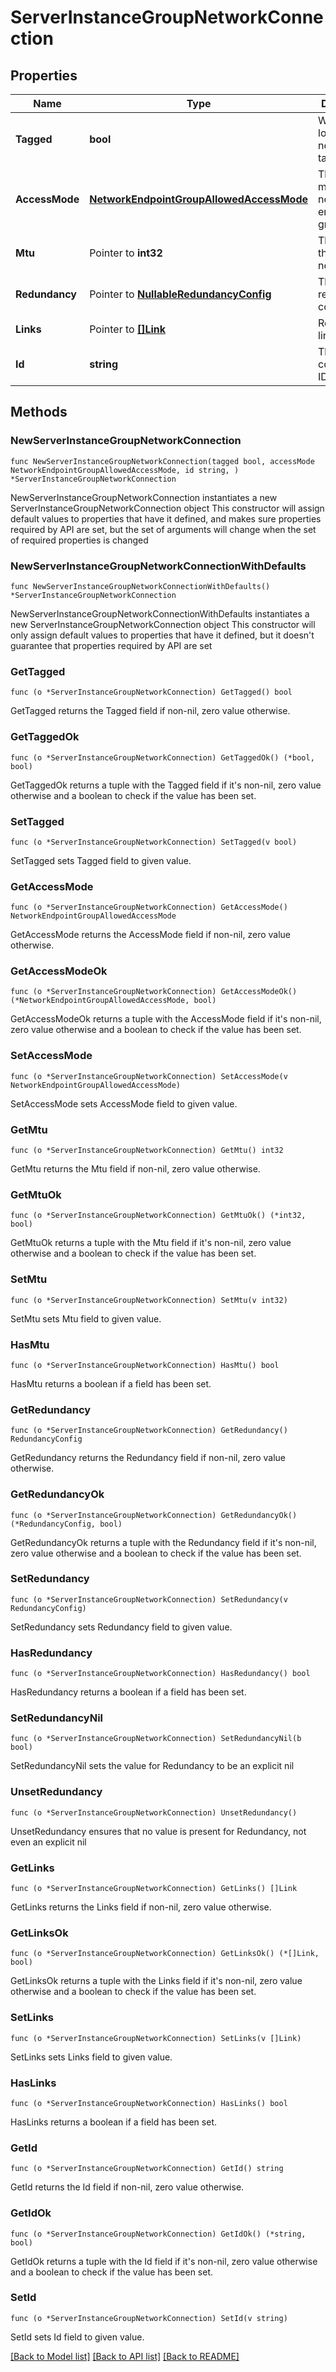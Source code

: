 # ServerInstanceGroupNetworkConnection

## Properties

Name | Type | Description | Notes
------------ | ------------- | ------------- | -------------
**Tagged** | **bool** | Whether the logical network is tagged. | 
**AccessMode** | [**NetworkEndpointGroupAllowedAccessMode**](NetworkEndpointGroupAllowedAccessMode.md) | The access mode of the network endpoint group | 
**Mtu** | Pointer to **int32** | The MTU of the logical network | [optional] 
**Redundancy** | Pointer to [**NullableRedundancyConfig**](RedundancyConfig.md) | The redundancy configuration | [optional] 
**Links** | Pointer to [**[]Link**](Link.md) | Reference links | [optional] 
**Id** | **string** | The network connection ID. | 

## Methods

### NewServerInstanceGroupNetworkConnection

`func NewServerInstanceGroupNetworkConnection(tagged bool, accessMode NetworkEndpointGroupAllowedAccessMode, id string, ) *ServerInstanceGroupNetworkConnection`

NewServerInstanceGroupNetworkConnection instantiates a new ServerInstanceGroupNetworkConnection object
This constructor will assign default values to properties that have it defined,
and makes sure properties required by API are set, but the set of arguments
will change when the set of required properties is changed

### NewServerInstanceGroupNetworkConnectionWithDefaults

`func NewServerInstanceGroupNetworkConnectionWithDefaults() *ServerInstanceGroupNetworkConnection`

NewServerInstanceGroupNetworkConnectionWithDefaults instantiates a new ServerInstanceGroupNetworkConnection object
This constructor will only assign default values to properties that have it defined,
but it doesn't guarantee that properties required by API are set

### GetTagged

`func (o *ServerInstanceGroupNetworkConnection) GetTagged() bool`

GetTagged returns the Tagged field if non-nil, zero value otherwise.

### GetTaggedOk

`func (o *ServerInstanceGroupNetworkConnection) GetTaggedOk() (*bool, bool)`

GetTaggedOk returns a tuple with the Tagged field if it's non-nil, zero value otherwise
and a boolean to check if the value has been set.

### SetTagged

`func (o *ServerInstanceGroupNetworkConnection) SetTagged(v bool)`

SetTagged sets Tagged field to given value.


### GetAccessMode

`func (o *ServerInstanceGroupNetworkConnection) GetAccessMode() NetworkEndpointGroupAllowedAccessMode`

GetAccessMode returns the AccessMode field if non-nil, zero value otherwise.

### GetAccessModeOk

`func (o *ServerInstanceGroupNetworkConnection) GetAccessModeOk() (*NetworkEndpointGroupAllowedAccessMode, bool)`

GetAccessModeOk returns a tuple with the AccessMode field if it's non-nil, zero value otherwise
and a boolean to check if the value has been set.

### SetAccessMode

`func (o *ServerInstanceGroupNetworkConnection) SetAccessMode(v NetworkEndpointGroupAllowedAccessMode)`

SetAccessMode sets AccessMode field to given value.


### GetMtu

`func (o *ServerInstanceGroupNetworkConnection) GetMtu() int32`

GetMtu returns the Mtu field if non-nil, zero value otherwise.

### GetMtuOk

`func (o *ServerInstanceGroupNetworkConnection) GetMtuOk() (*int32, bool)`

GetMtuOk returns a tuple with the Mtu field if it's non-nil, zero value otherwise
and a boolean to check if the value has been set.

### SetMtu

`func (o *ServerInstanceGroupNetworkConnection) SetMtu(v int32)`

SetMtu sets Mtu field to given value.

### HasMtu

`func (o *ServerInstanceGroupNetworkConnection) HasMtu() bool`

HasMtu returns a boolean if a field has been set.

### GetRedundancy

`func (o *ServerInstanceGroupNetworkConnection) GetRedundancy() RedundancyConfig`

GetRedundancy returns the Redundancy field if non-nil, zero value otherwise.

### GetRedundancyOk

`func (o *ServerInstanceGroupNetworkConnection) GetRedundancyOk() (*RedundancyConfig, bool)`

GetRedundancyOk returns a tuple with the Redundancy field if it's non-nil, zero value otherwise
and a boolean to check if the value has been set.

### SetRedundancy

`func (o *ServerInstanceGroupNetworkConnection) SetRedundancy(v RedundancyConfig)`

SetRedundancy sets Redundancy field to given value.

### HasRedundancy

`func (o *ServerInstanceGroupNetworkConnection) HasRedundancy() bool`

HasRedundancy returns a boolean if a field has been set.

### SetRedundancyNil

`func (o *ServerInstanceGroupNetworkConnection) SetRedundancyNil(b bool)`

 SetRedundancyNil sets the value for Redundancy to be an explicit nil

### UnsetRedundancy
`func (o *ServerInstanceGroupNetworkConnection) UnsetRedundancy()`

UnsetRedundancy ensures that no value is present for Redundancy, not even an explicit nil
### GetLinks

`func (o *ServerInstanceGroupNetworkConnection) GetLinks() []Link`

GetLinks returns the Links field if non-nil, zero value otherwise.

### GetLinksOk

`func (o *ServerInstanceGroupNetworkConnection) GetLinksOk() (*[]Link, bool)`

GetLinksOk returns a tuple with the Links field if it's non-nil, zero value otherwise
and a boolean to check if the value has been set.

### SetLinks

`func (o *ServerInstanceGroupNetworkConnection) SetLinks(v []Link)`

SetLinks sets Links field to given value.

### HasLinks

`func (o *ServerInstanceGroupNetworkConnection) HasLinks() bool`

HasLinks returns a boolean if a field has been set.

### GetId

`func (o *ServerInstanceGroupNetworkConnection) GetId() string`

GetId returns the Id field if non-nil, zero value otherwise.

### GetIdOk

`func (o *ServerInstanceGroupNetworkConnection) GetIdOk() (*string, bool)`

GetIdOk returns a tuple with the Id field if it's non-nil, zero value otherwise
and a boolean to check if the value has been set.

### SetId

`func (o *ServerInstanceGroupNetworkConnection) SetId(v string)`

SetId sets Id field to given value.



[[Back to Model list]](../README.md#documentation-for-models) [[Back to API list]](../README.md#documentation-for-api-endpoints) [[Back to README]](../README.md)


